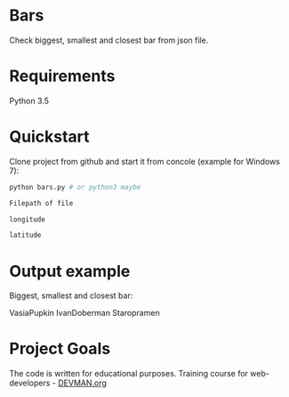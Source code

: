 # Bars

Check biggest, smallest and closest bar from json file.

# Requirements

Python 3.5

# Quickstart

Clone project from github and start it from concole (example for Windows 7):

```bash
python bars.py # or python3 maybe
```
```bash
Filepath of file
```
```bash
longitude
```
```bash
latitude
```

# Output example

Biggest, smallest and closest bar:

VasiaPupkin IvanDoberman Staropramen

# Project Goals

The code is written for educational purposes. Training course for web-developers - [DEVMAN.org](https://devman.org)
